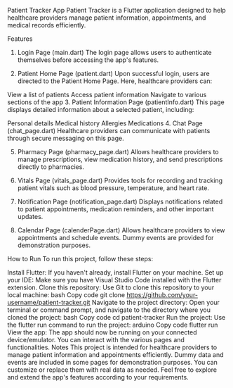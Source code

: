 Patient Tracker App
Patient Tracker is a Flutter application designed to help healthcare providers manage patient information, appointments, and medical records efficiently.

Features
1. Login Page (main.dart)
The login page allows users to authenticate themselves before accessing the app's features.

2. Patient Home Page (patient.dart)
Upon successful login, users are directed to the Patient Home Page. Here, healthcare providers can:

View a list of patients
Access patient information
Navigate to various sections of the app
3. Patient Information Page (patientInfo.dart)
This page displays detailed information about a selected patient, including:

Personal details
Medical history
Allergies
Medications
4. Chat Page (chat_page.dart)
Healthcare providers can communicate with patients through secure messaging on this page.

5. Pharmacy Page (pharmacy_page.dart)
Allows healthcare providers to manage prescriptions, view medication history, and send prescriptions directly to pharmacies.

6. Vitals Page (vitals_page.dart)
Provides tools for recording and tracking patient vitals such as blood pressure, temperature, and heart rate.

7. Notification Page (notification_page.dart)
Displays notifications related to patient appointments, medication reminders, and other important updates.

8. Calendar Page (calenderPage.dart)
Allows healthcare providers to view appointments and schedule events. Dummy events are provided for demonstration purposes.

How to Run
To run this project, follow these steps:

Install Flutter: If you haven't already, install Flutter on your machine.
Set up your IDE: Make sure you have Visual Studio Code installed with the Flutter extension.
Clone this repository: Use Git to clone this repository to your local machine:
bash
Copy code
git clone https://github.com/your-username/patient-tracker.git
Navigate to the project directory: Open your terminal or command prompt, and navigate to the directory where you cloned the project:
bash
Copy code
cd patient-tracker
Run the project: Use the flutter run command to run the project:
arduino
Copy code
flutter run
View the app: The app should now be running on your connected device/emulator. You can interact with the various pages and functionalities.
Notes
This project is intended for healthcare providers to manage patient information and appointments efficiently.
Dummy data and events are included in some pages for demonstration purposes. You can customize or replace them with real data as needed.
Feel free to explore and extend the app's features according to your requirements.
